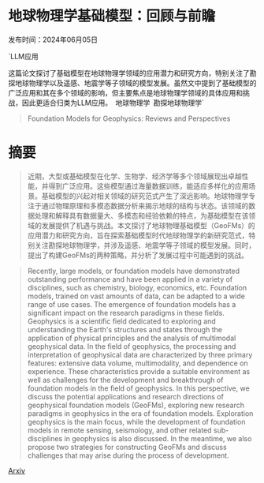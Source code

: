 # 地球物理学基础模型：回顾与前瞻

发布时间：2024年06月05日

`LLM应用

这篇论文探讨了基础模型在地球物理学领域的应用潜力和研究方向，特别关注了勘探地球物理学以及遥感、地震学等子领域的模型发展。虽然文中提到了基础模型的广泛应用和其在多个领域的影响，但主要焦点是地球物理学领域的具体应用和挑战，因此更适合归类为LLM应用。` `地球物理学` `勘探地球物理学`

> Foundation Models for Geophysics: Reviews and Perspectives

# 摘要

> 近期，大型或基础模型在化学、生物学、经济学等多个领域展现出卓越性能，并得到广泛应用。这些模型通过海量数据训练，能适应多样化的应用场景。基础模型的兴起对相关领域的研究范式产生了深远影响。地球物理学专注于通过物理原理和多模态数据分析来揭示地球的结构与状态。该领域的数据处理和解释具有数据量大、多模态和经验依赖的特点，为基础模型在该领域的发展提供了机遇与挑战。本文探讨了地球物理基础模型（GeoFMs）的应用潜力和研究方向，旨在探索基础模型时代地球物理学的新研究范式，特别关注勘探地球物理学，并涉及遥感、地震学等子领域的模型发展。同时，提出了构建GeoFMs的两种策略，并分析了发展过程中可能遇到的挑战。

> Recently, large models, or foundation models have demonstrated outstanding performance and have been applied in a variety of disciplines, such as chemistry, biology, economics, etc. Foundation models, trained on vast amounts of data, can be adapted to a wide range of use cases. The emergence of foundation models has a significant impact on the research paradigms in these fields. Geophysics is a scientific field dedicated to exploring and understanding the Earth's structures and states through the application of physical principles and the analysis of multimodal geophysical data. In the field of geophysics, the processing and interpretation of geophysical data are characterized by three primary features: extensive data volume, multimodality, and dependence on experience. These characteristics provide a suitable environment as well as challenges for the development and breakthrough of foundation models in the field of geophysics. In this perspective, we discuss the potential applications and research directions of geophysical foundation models (GeoFMs), exploring new research paradigms in geophysics in the era of foundation models. Exploration geophysics is the main focus, while the development of foundation models in remote sensing, seismology, and other related sub-disciplines in geophysics is also discussed. In the meantime, we also propose two strategies for constructing GeoFMs and discuss challenges that may arise during the process of development.

[Arxiv](https://arxiv.org/abs/2406.03163)